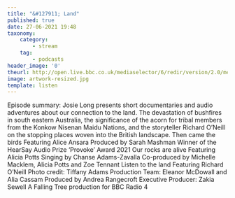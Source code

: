 ```yaml
---
title: "&#127911; Land"
published: true
date: 27-06-2021 19:48
taxonomy:
    category:
        - stream
    tag:
        - podcasts
header_image: '0'
theurl: http://open.live.bbc.co.uk/mediaselector/6/redir/version/2.0/mediaset/audio-nondrm-download/proto/http/vpid/p09lj3pf.mp3
image: artwork-resized.jpg
template: listen
--- 
```

Episode summary: Josie Long presents short documentaries and audio adventures about our connection to the land. The devastation of bushfires in south eastern Australia, the significance of the acorn for tribal members from the Konkow Nisenan Maidu Nations, and the storyteller Richard O’Neill on the stopping places woven into the British landscape. Then came the birds Featuring Alice Ansara Produced by Sarah Mashman Winner of the HearSay Audio Prize ‘Provoke’ Award 2021 Our rocks are alive Featuring Alicia Potts Singing by Chanse Adams-Zavalla Co-produced by Michelle Macklem, Alicia Potts and Zoe Tennant Listen to the land Featuring Richard O’Neill Photo credit: Tiffany Adams Production Team: Eleanor McDowall and Alia Cassam Produced by Andrea Rangecroft Executive Producer: Zakia Sewell A Falling Tree production for BBC Radio 4
